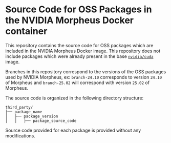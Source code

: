 <!--
SPDX-FileCopyrightText: Copyright (c) 2024, NVIDIA CORPORATION & AFFILIATES. All rights reserved.
SPDX-License-Identifier: Apache-2.0

Licensed under the Apache License, Version 2.0 (the "License");
you may not use this file except in compliance with the License.
You may obtain a copy of the License at

http://www.apache.org/licenses/LICENSE-2.0

Unless required by applicable law or agreed to in writing, software
distributed under the License is distributed on an "AS IS" BASIS,
WITHOUT WARRANTIES OR CONDITIONS OF ANY KIND, either express or implied.
See the License for the specific language governing permissions and
limitations under the License.
-->

# Source Code for OSS Packages in the NVIDIA Morpheus Docker container

This repository contains the source code for OSS packages which are included in the NVIDIA Morpheus Docker image. This repository does not include packages which were already present in the base [`nvidia/cuda`](https://hub.docker.com/r/nvidia/cuda) image.

Branches in this repository correspond to the versions of the OSS packages used by NVIDIA Morpheus, ex: `branch-24.10` corresponds to version `24.10` of Morpheus and `branch-25.02` will correspond with version `25.02` of Morpheus.

The source code is organized in the following directory structure:
```
third_party/
├── package_name
│   ├── package_version
│   │   ├── package_source_code
```

Source code provided for each package is provided without any modifications.